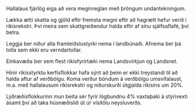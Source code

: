 Hallalaus fjárlög eiga að vera meginreglan með þröngum undantekningum.

Lækka ætti skatta og gjöld eftir fremsta megni eftir að hagrætt hefur verið í ríkisrekstri. Því meira sem skattgreiðendur halda eftir af sínu sjálfsaflafé, því betra.

Leggja ber niður alla framleiðslustyrki nema í landbúnaði. Afnema ber þá tolla sem ekki eru verndartollar.

Einkavæða ber sem flest ríkisfyrirtæki nema Landsvirkjun og Landsnet.

Hinir ríkisstyrktu kerfisflokkar hafa sýnt að þeim er ekki treystandi til að halda aftur af verðbólgu. Koma verður böndum á verðbólgu umsvifalaust, m.a. með hallalausum ríkisrekstri og niðurskurði útgjalda ríkisins um 20%.

Lýðræðisflokkurinn mun beita sér fyrir lögbundnu 4% vaxtaþaki á stýrivexti ásamt því að taka húsnæðislið út úr vísitölu neysluverðs.